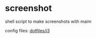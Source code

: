 # screenshot

shell script to make screenshots with maim

config files: [dotfiles/i3](https://github.com/mrdotx/dotfiles/tree/master/.config/i3)
